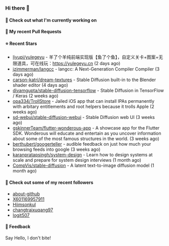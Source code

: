 ### Hi there 👋

#### 👷 Check out what I'm currently working on

#### 🔨 My recent Pull Requests


#### ⭐ Recent Stars

- [liyupi/yulegeyu](https://github.com/liyupi/yulegeyu) - 羊了个羊纯前端实现版【鱼了个鱼】，自定义关卡&#43;图案&#43;无限道具，可在线玩：https://yulegeyu.cn (2 days ago)
- [jzimmerman/langcc](https://github.com/jzimmerman/langcc) - langcc: A Next-Generation Compiler Compiler (3 days ago)
- [carson-katri/dream-textures](https://github.com/carson-katri/dream-textures) - Stable Diffusion built-in to the Blender shader editor (4 days ago)
- [divamgupta/stable-diffusion-tensorflow](https://github.com/divamgupta/stable-diffusion-tensorflow) - Stable Diffusion in TensorFlow / Keras (2 weeks ago)
- [opa334/TrollStore](https://github.com/opa334/TrollStore) - Jailed iOS app that can install IPAs permanently with arbitary entitlements and root helpers because it trolls Apple (2 weeks ago)
- [sd-webui/stable-diffusion-webui](https://github.com/sd-webui/stable-diffusion-webui) - Stable Diffusion web UI (3 weeks ago)
- [gskinnerTeam/flutter-wonderous-app](https://github.com/gskinnerTeam/flutter-wonderous-app) - A showcase app for the Flutter SDK. Wonderous will educate and entertain as you uncover information about some of the most famous structures in the world. (3 weeks ago)
- [berthubert/googerteller](https://github.com/berthubert/googerteller) - audible feedback on just how much your browsing feeds into google (3 weeks ago)
- [karanpratapsingh/system-design](https://github.com/karanpratapsingh/system-design) - Learn how to design systems at scale and prepare for system design interviews (1 month ago)
- [CompVis/stable-diffusion](https://github.com/CompVis/stable-diffusion) - A latent text-to-image diffusion model (1 month ago)

#### 👯 Check out some of my recent followers

- [about-github](https://github.com/about-github)
- [X601169957911](https://github.com/X601169957911)
- [Hiimsonkul](https://github.com/Hiimsonkul)
- [changtraixuqang97](https://github.com/changtraixuqang97)
- [logit507](https://github.com/logit507)

#### 💬 Feedback

Say Hello, I don't bite!